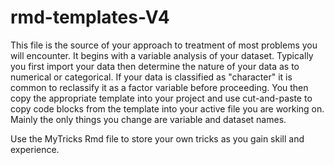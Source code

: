 # rmd-templates-V4
This file is the source of your approach to treatment of most problems you will encounter.  It begins with
a variable analysis of your dataset. Typically you first import your data then determine the nature of your data
as to numerical or categorical.  If your data is classified as "character" it is common to reclassify it as a 
factor variable before proceeding.  You then copy the appropriate template into your project and use cut-and-paste to
copy code blocks from the template into your active file you are working on.  Mainly the only things you change are variable and dataset
names.

Use the MyTricks Rmd file to store your own tricks as you gain skill and experience.